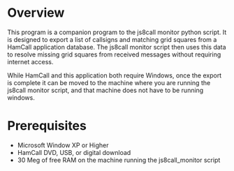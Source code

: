# Overview
This program is a companion program to the js8call monitor python script. It is designed to export a list of callsigns and matching grid squares from a HamCall application database. The js8call monitor script then uses this data to resolve missing grid squares from received messages without requiring internet access.

While HamCall and this application both require Windows, once the export is complete it can be moved to the machine where you are running the js8call monitor script, and that machine does not have to be running windows.
# Prerequisites
- Microsoft Window XP or Higher
- HamCall DVD, USB, or digital download
- 30 Meg of free RAM on the machine running the js8call_monitor script
